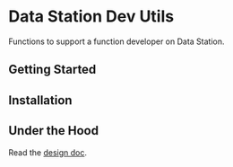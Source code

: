 # Data Station Dev Utils

Functions to support a function developer on Data Station.

## Getting Started

## Installation

## Under the Hood

Read the [design doc](function_approval_design_doc.md).